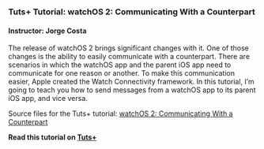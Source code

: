 ### Tuts+ Tutorial: watchOS 2: Communicating With a Counterpart

#### Instructor: Jorge Costa

The release of watchOS 2 brings significant changes with it. One of those changes is the ability to easily communicate with a counterpart. There are scenarios in which the watchOS app and the parent iOS app need to communicate for one reason or another. To make this communication easier, Apple created the Watch Connectivity framework. In this tutorial, I’m going to teach you how to send messages from a watchOS app to its parent iOS app, and vice versa.

Source files for the Tuts+ tutorial: [watchOS 2: Communicating With a Counterpart](http://code.tutsplus.com/tutorials/watchos-2-communicating-with-a-counterpart--cms-24372)

**Read this tutorial on [Tuts+](https://code.tutsplus.com)**
